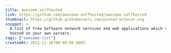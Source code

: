 ```yaml
---
title: awesome-selfhosted
link: https://github.com/awesome-selfhosted/awesome-selfhosted
thumbnail: https://github.githubassets.com/pinned-octocat.svg
snippet: >-
  A list of Free Software network services and web applications which can be
  hosted on your own servers.
tags: ["awesome-list"]
createdAt: 2022-12-26T00:00:00.000Z
---
```

